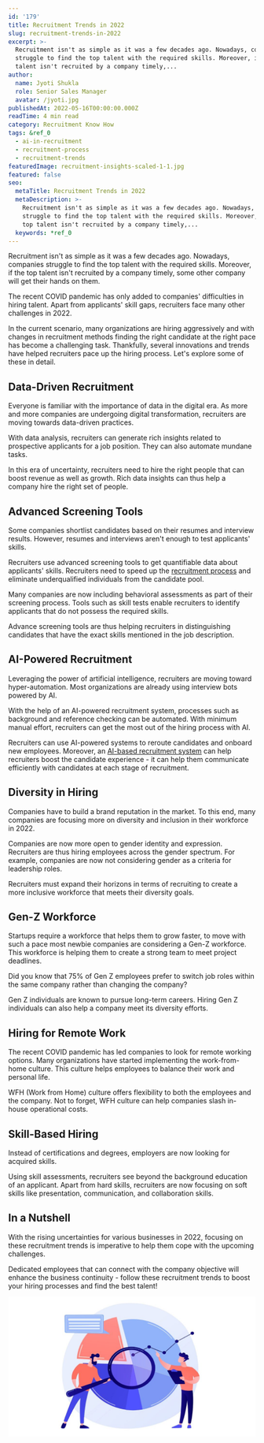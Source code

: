 ```yaml
---
id: '179'
title: Recruitment Trends in 2022
slug: recruitment-trends-in-2022
excerpt: >-
  Recruitment isn't as simple as it was a few decades ago. Nowadays, companies
  struggle to find the top talent with the required skills. Moreover, if the top
  talent isn't recruited by a company timely,...
author:
  name: Jyoti Shukla
  role: Senior Sales Manager
  avatar: /jyoti.jpg
publishedAt: 2022-05-16T00:00:00.000Z
readTime: 4 min read
category: Recruitment Know How
tags: &ref_0
  - ai-in-recruitment
  - recruitment-process
  - recruitment-trends
featuredImage: recruitment-insights-scaled-1-1.jpg
featured: false
seo:
  metaTitle: Recruitment Trends in 2022
  metaDescription: >-
    Recruitment isn't as simple as it was a few decades ago. Nowadays, companies
    struggle to find the top talent with the required skills. Moreover, if the
    top talent isn't recruited by a company timely,...
  keywords: *ref_0
---
```


Recruitment isn't as simple as it was a few decades ago. Nowadays, companies struggle to find the top talent with the required skills. Moreover, if the top talent isn't recruited by a company timely, some other company will get their hands on them.

The recent COVID pandemic has only added to companies' difficulties in hiring talent. Apart from applicants' skill gaps, recruiters face many other challenges in 2022.

<!--more-->

In the current scenario, many organizations are hiring aggressively and with changes in recruitment methods finding the right candidate at the right pace has become a challenging task. Thankfully, several innovations and trends have helped recruiters pace up the hiring process. Let's explore some of these in detail. 

## **Data-Driven Recruitment** 

Everyone is familiar with the importance of data in the digital era. As more and more companies are undergoing digital transformation, recruiters are moving towards data-driven practices.

With data analysis, recruiters can generate rich insights related to prospective applicants for a job position. They can also automate mundane tasks.

In this era of uncertainty, recruiters need to hire the right people that can boost revenue as well as growth. Rich data insights can thus help a company hire the right set of people. 

## **Advanced Screening Tools** 

Some companies shortlist candidates based on their resumes and interview results. However, resumes and interviews aren't enough to test applicants' skills.

Recruiters use advanced screening tools to get quantifiable data about applicants' skills. Recruiters need to speed up the [recruitment process](https://www.thetalentpool.ai/blogs/slow-recruitment-process/) and eliminate underqualified individuals from the candidate pool.

Many companies are now including behavioral assessments as part of their screening process. Tools such as skill tests enable recruiters to identify applicants that do not possess the required skills.

Advance screening tools are thus helping recruiters in distinguishing candidates that have the exact skills mentioned in the job description. 

## **AI-Powered Recruitment** 

Leveraging the power of artificial intelligence, recruiters are moving toward hyper-automation. Most organizations are already using interview bots powered by AI.

With the help of an AI-powered recruitment system, processes such as background and reference checking can be automated. With minimum manual effort, recruiters can get the most out of the hiring process with AI.

Recruiters can use AI-powered systems to reroute candidates and onboard new employees. Moreover, an [AI-based recruitment system](https://www.thetalentpool.ai/) can help recruiters boost the candidate experience - it can help them communicate efficiently with candidates at each stage of recruitment. 

## **Diversity in Hiring** 

Companies have to build a brand reputation in the market. To this end, many companies are focusing more on diversity and inclusion in their workforce in 2022.

Companies are now more open to gender identity and expression. Recruiters are thus hiring employees across the gender spectrum. For example, companies are now not considering gender as a criteria for leadership roles.

Recruiters must expand their horizons in terms of recruiting to create a more inclusive workforce that meets their diversity goals. 

## **Gen-Z Workforce** 

Startups require a workforce that helps them to grow faster, to move with such a pace most newbie companies are considering a Gen-Z workforce. This workforce is helping them to create a strong team to meet project deadlines.

Did you know that 75% of Gen Z employees prefer to switch job roles within the same company rather than changing the company?

Gen Z individuals are known to pursue long-term careers. Hiring Gen Z individuals can also help a company meet its diversity efforts. 

## **Hiring for Remote Work** 

The recent COVID pandemic has led companies to look for remote working options. Many organizations have started implementing the work-from-home culture. This culture helps employees to balance their work and personal life.

WFH (Work from Home) culture offers flexibility to both the employees and the company. Not to forget, WFH culture can help companies slash in-house operational costs.

## **Skill-Based Hiring** 

Instead of certifications and degrees, employers are now looking for acquired skills.

Using skill assessments, recruiters see beyond the background education of an applicant. Apart from hard skills, recruiters are now focusing on soft skills like presentation, communication, and collaboration skills. 

## **In a Nutshell** 

With the rising uncertainties for various businesses in 2022, focusing on these recruitment trends is imperative to help them cope with the upcoming challenges.

Dedicated employees that can connect with the company objective will enhance the business continuity - follow these recruitment trends to boost your hiring processes and find the best talent! 

![recruitment trends](images/recruitment-insights-scaled-1-1-1024x576.jpg)
